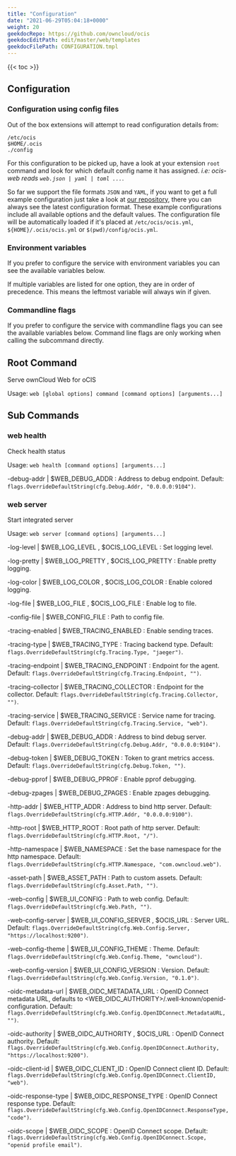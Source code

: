 ```yaml
---
title: "Configuration"
date: "2021-06-29T05:04:18+0000"
weight: 20
geekdocRepo: https://github.com/owncloud/ocis
geekdocEditPath: edit/master/web/templates
geekdocFilePath: CONFIGURATION.tmpl
---
```


{{< toc >}}

## Configuration

### Configuration using config files

Out of the box extensions will attempt to read configuration details from:

```console
/etc/ocis
$HOME/.ocis
./config
```

For this configuration to be picked up, have a look at your extension `root` command and look for which default config name it has assigned. *i.e: ocis-web reads `web.json | yaml | toml ...`*.

So far we support the file formats `JSON` and `YAML`, if you want to get a full example configuration just take a look at [our repository](https://github.com/owncloud/ocis/tree/master/web/config), there you can always see the latest configuration format. These example configurations include all available options and the default values. The configuration file will be automatically loaded if it's placed at `/etc/ocis/ocis.yml`, `${HOME}/.ocis/ocis.yml` or `$(pwd)/config/ocis.yml`.

### Environment variables

If you prefer to configure the service with environment variables you can see the available variables below.

If multiple variables are listed for one option, they are in order of precedence. This means the leftmost variable will always win if given.

### Commandline flags

If you prefer to configure the service with commandline flags you can see the available variables below. Command line flags are only working when calling the subcommand directly.

## Root Command

Serve ownCloud Web for oCIS

Usage: `web [global options] command [command options] [arguments...]`





























## Sub Commands

### web health

Check health status

Usage: `web health [command options] [arguments...]`





-debug-addr |  $WEB_DEBUG_ADDR
: Address to debug endpoint. Default: `flags.OverrideDefaultString(cfg.Debug.Addr, "0.0.0.0:9104")`.

























### web server

Start integrated server

Usage: `web server [command options] [arguments...]`


-log-level |  $WEB_LOG_LEVEL , $OCIS_LOG_LEVEL
: Set logging level.


-log-pretty |  $WEB_LOG_PRETTY , $OCIS_LOG_PRETTY
: Enable pretty logging.


-log-color |  $WEB_LOG_COLOR , $OCIS_LOG_COLOR
: Enable colored logging.



-log-file |  $WEB_LOG_FILE , $OCIS_LOG_FILE
: Enable log to file.


-config-file |  $WEB_CONFIG_FILE
: Path to config file.


-tracing-enabled |  $WEB_TRACING_ENABLED
: Enable sending traces.


-tracing-type |  $WEB_TRACING_TYPE
: Tracing backend type. Default: `flags.OverrideDefaultString(cfg.Tracing.Type, "jaeger")`.


-tracing-endpoint |  $WEB_TRACING_ENDPOINT
: Endpoint for the agent. Default: `flags.OverrideDefaultString(cfg.Tracing.Endpoint, "")`.


-tracing-collector |  $WEB_TRACING_COLLECTOR
: Endpoint for the collector. Default: `flags.OverrideDefaultString(cfg.Tracing.Collector, "")`.


-tracing-service |  $WEB_TRACING_SERVICE
: Service name for tracing. Default: `flags.OverrideDefaultString(cfg.Tracing.Service, "web")`.


-debug-addr |  $WEB_DEBUG_ADDR
: Address to bind debug server. Default: `flags.OverrideDefaultString(cfg.Debug.Addr, "0.0.0.0:9104")`.


-debug-token |  $WEB_DEBUG_TOKEN
: Token to grant metrics access. Default: `flags.OverrideDefaultString(cfg.Debug.Token, "")`.


-debug-pprof |  $WEB_DEBUG_PPROF
: Enable pprof debugging.


-debug-zpages |  $WEB_DEBUG_ZPAGES
: Enable zpages debugging.


-http-addr |  $WEB_HTTP_ADDR
: Address to bind http server. Default: `flags.OverrideDefaultString(cfg.HTTP.Addr, "0.0.0.0:9100")`.


-http-root |  $WEB_HTTP_ROOT
: Root path of http server. Default: `flags.OverrideDefaultString(cfg.HTTP.Root, "/")`.


-http-namespace |  $WEB_NAMESPACE
: Set the base namespace for the http namespace. Default: `flags.OverrideDefaultString(cfg.HTTP.Namespace, "com.owncloud.web")`.


-asset-path |  $WEB_ASSET_PATH
: Path to custom assets. Default: `flags.OverrideDefaultString(cfg.Asset.Path, "")`.


-web-config |  $WEB_UI_CONFIG
: Path to web config. Default: `flags.OverrideDefaultString(cfg.Web.Path, "")`.


-web-config-server |  $WEB_UI_CONFIG_SERVER , $OCIS_URL
: Server URL. Default: `flags.OverrideDefaultString(cfg.Web.Config.Server, "https://localhost:9200")`.


-web-config-theme |  $WEB_UI_CONFIG_THEME
: Theme. Default: `flags.OverrideDefaultString(cfg.Web.Config.Theme, "owncloud")`.


-web-config-version |  $WEB_UI_CONFIG_VERSION
: Version. Default: `flags.OverrideDefaultString(cfg.Web.Config.Version, "0.1.0")`.


-oidc-metadata-url |  $WEB_OIDC_METADATA_URL
: OpenID Connect metadata URL, defaults to <WEB_OIDC_AUTHORITY>/.well-known/openid-configuration. Default: `flags.OverrideDefaultString(cfg.Web.Config.OpenIDConnect.MetadataURL, "")`.


-oidc-authority |  $WEB_OIDC_AUTHORITY , $OCIS_URL
: OpenID Connect authority. Default: `flags.OverrideDefaultString(cfg.Web.Config.OpenIDConnect.Authority, "https://localhost:9200")`.


-oidc-client-id |  $WEB_OIDC_CLIENT_ID
: OpenID Connect client ID. Default: `flags.OverrideDefaultString(cfg.Web.Config.OpenIDConnect.ClientID, "web")`.


-oidc-response-type |  $WEB_OIDC_RESPONSE_TYPE
: OpenID Connect response type. Default: `flags.OverrideDefaultString(cfg.Web.Config.OpenIDConnect.ResponseType, "code")`.


-oidc-scope |  $WEB_OIDC_SCOPE
: OpenID Connect scope. Default: `flags.OverrideDefaultString(cfg.Web.Config.OpenIDConnect.Scope, "openid profile email")`.

